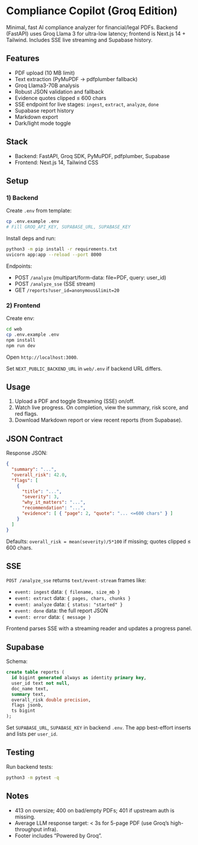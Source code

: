 # Compliance Copilot (Groq Edition)

Minimal, fast AI compliance analyzer for financial/legal PDFs. Backend (FastAPI) uses Groq Llama 3 for ultra-low latency; frontend is Next.js 14 + Tailwind. Includes SSE live streaming and Supabase history.

## Features
- PDF upload (10 MB limit)
- Text extraction (PyMuPDF → pdfplumber fallback)
- Groq Llama3-70B analysis
- Robust JSON validation and fallback
- Evidence quotes clipped ≤ 600 chars
- SSE endpoint for live stages: `ingest`, `extract`, `analyze`, `done`
- Supabase report history
- Markdown export
- Dark/light mode toggle

## Stack
- Backend: FastAPI, Groq SDK, PyMuPDF, pdfplumber, Supabase
- Frontend: Next.js 14, Tailwind CSS

## Setup

### 1) Backend
Create `.env` from template:

```bash
cp .env.example .env
# Fill GROQ_API_KEY, SUPABASE_URL, SUPABASE_KEY
```

Install deps and run:

```bash
python3 -m pip install -r requirements.txt
uvicorn app:app --reload --port 8000
```

Endpoints:
- POST `/analyze` (multipart/form-data: file=PDF, query: user_id)
- POST `/analyze_sse` (SSE stream)
- GET `/reports?user_id=anonymous&limit=20`

### 2) Frontend
Create env:

```bash
cd web
cp .env.example .env
npm install
npm run dev
```

Open `http://localhost:3000`.

Set `NEXT_PUBLIC_BACKEND_URL` in `web/.env` if backend URL differs.

## Usage
1. Upload a PDF and toggle Streaming (SSE) on/off.
2. Watch live progress. On completion, view the summary, risk score, and red flags.
3. Download Markdown report or view recent reports (from Supabase).

## JSON Contract
Response JSON:
```json
{
  "summary": "...",
  "overall_risk": 42.0,
  "flags": [
    {
      "title": "...",
      "severity": 3,
      "why_it_matters": "...",
      "recommendation": "...",
      "evidence": [ { "page": 2, "quote": "... <=600 chars" } ]
    }
  ]
}
```
Defaults: `overall_risk = mean(severity)/5*100` if missing; quotes clipped ≤ 600 chars.

## SSE
`POST /analyze_sse` returns `text/event-stream` frames like:
- `event: ingest` data: `{ filename, size_mb }`
- `event: extract` data: `{ pages, chars, chunks }`
- `event: analyze` data: `{ status: "started" }`
- `event: done` data: the full report JSON
- `event: error` data: `{ message }`

Frontend parses SSE with a streaming reader and updates a progress panel.

## Supabase
Schema:
```sql
create table reports (
  id bigint generated always as identity primary key,
  user_id text not null,
  doc_name text,
  summary text,
  overall_risk double precision,
  flags jsonb,
  ts bigint
);
```
Set `SUPABASE_URL`, `SUPABASE_KEY` in backend `.env`. The app best-effort inserts and lists per `user_id`.

## Testing
Run backend tests:
```bash
python3 -m pytest -q
```

## Notes
- 413 on oversize; 400 on bad/empty PDFs; 401 if upstream auth is missing.
- Average LLM response target: < 3s for 5-page PDF (use Groq’s high-throughput infra).
- Footer includes “Powered by Groq”.

